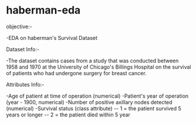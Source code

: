 # haberman-eda
objective:-

-EDA on haberman's Survival Dataset

Dataset Info:-

-The dataset contains cases from a study that was conducted between 1958 and 1970 at the University of Chicago's Billings Hospital on the survival of patients who had undergone surgery for breast cancer.

Attributes Info:-

-Age of patient at time of operation (numerical)
-Patient's year of operation (year - 1900, numerical)
-Number of positive axillary nodes detected (numerical)
-Survival status (class attribute)
-- 1 = the patient survived 5 years or longer
-- 2 = the patient died within 5 year


